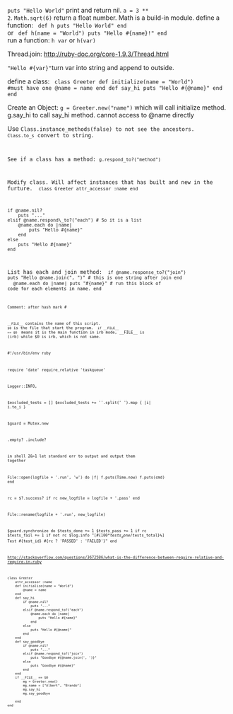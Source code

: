 <code>puts "Hello World"</code> print and return nil. 
<code>a = 3 \*\* 2</code>. <code>Math.sqrt(6)</code> return a float number. 
Math is a build-in module. 
define a function: 
<code>
def h
    puts "Hello World"
end
</code>
or
<code>
def h(name = "World")
    puts "Hello #{name}!"
end
</code>
run a function: <code>h var</code> or <code>h(var)</code>

Thread.join: http://ruby-doc.org/core-1.9.3/Thread.html

<code>"Hello #{var}"</code>turn var into string and append to outside. 

define a class: 
<code>
class Greeter
    def initialize(name = "World") #must have one
        @name = name
    end
    def say_hi
        puts "Hello #{@name}"
    end
end
</code>

Create an Object: 
<code>g = Greeter.new("name")</code> which will call initialize method. g.say\_hi to call say\_hi method. 
cannot access to @name directly

Use <code>Class.instance\_methods(false) to not see the ancestors. 
<code>Class.to\_s</code> convert to string. 

See if a class has a method: <code>g.respond\_to?("method")</code>

Modify class. Will affect instances that has built and new in the furture. 
<code>
class Greeter
    attr_accessor :name
end
</code>

<code>
if @name.nil?
    puts "..."
elsif @name.respond\_to?("each") # So it is a list
    @name.each do |name|
        puts "Hello #{name}"
    end
else
    puts "Hello #{name}"
end
</code>

List has each and join method: 
<code>
if @name.response\_to?("join")
    puts "Hello @name.join(", ")" # this is one string after join
end
</code>
<code>
@name.each do |name|
    puts "#{name}" # run this block of code for each elements in name. 
end
<code>

Comment: after hash mark #


<code>\_\_FILE\_\_</code> contains the name of this script. 
<code>$0</code> is the file that start the program. 
<code> if \_\_FILE\_\_ == $0 </code> means it is the main function 
in irb mode, \_\_FILE\_\_ is (irb) while $0 is irb, which is not same. 

#!/usr/bin/env ruby

require 'date'
require\_relative 'taskqueue'

Logger::INFO, 

$excluded\_tests = []
$excluded\_tests += ''.split(' ').map { |i| i.to\_i }

$guard = Mutex.new

.empty?
.include?

in shell 2&>1 let standard err to output and output them together

File::open(logfile + '.run', 'w') do |f| 
    f.puts(Time.now) 
    f.puts(cmd)
end 

rc = $?.success? 
if rc
    new_logfile = logfile + '.pass'
end

File::rename(logfile + '.run', new\_logfile)

$guard.synchronize do
    $tests_done += 1
    $tests_pass += 1 if rc
    $tests_fail += 1 if not rc
    $log.info "[#{100*$tests_done/$tests_total}%] Test #{test_id} #{rc ? 'PASSED' : 'FAILED'}"
end 

http://stackoverflow.com/questions/3672586/what-is-the-difference-between-require-relative-and-require-in-ruby

```
class Greeter
    attr_accessor :name
    def initialize(name = "World")
        @name = name
    end
    def say_hi
        if @name.nil?
            puts "..."
        elsif @name.respond_to?("each")
            @name.each do |name|
                puts "Hello #{name}"
            end
        else
            puts "Hello #{@name}"
        end
    end
    def say_goodbye
        if @name.nil? 
            puts "..."
        elsif @name.respond_to?("join")
            puts "Goodbye #{@name.join(', ')}"
        else
            puts "Goodbye #{@name}"
        end
    end
    if __FILE__ == $0
        mg = Greeter.new()
        mg.name = ["Albert", "Brando"]
        mg.say_hi
        mg.say_goodbye

    end
end
```
